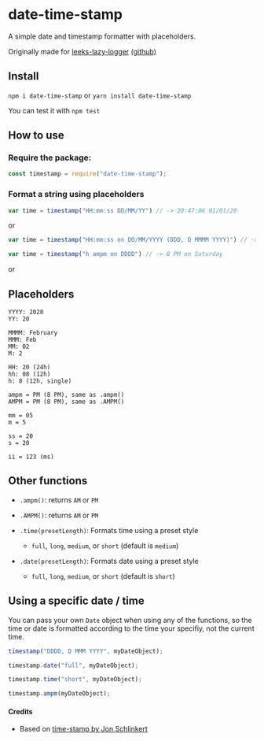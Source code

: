 # date-time-stamp
 A simple date and timestamp formatter with placeholders.
 
 Originally made for [leeks-lazy-logger](https://www.npmjs.com/package/leekslazylogger) [(github)](https://github.com/eartharoid/leeks-lazy-logger)


## Install
`npm i date-time-stamp` or `yarn install date-time-stamp`

You can test it with `npm test`

## How to use
### Require the package:
```js
const timestamp = require("date-time-stamp");
```
### Format a string using placeholders
```js
var time = timestamp("HH:mm:ss DD/MM/YY") // -> 20:47:06 01/01/20
```
or

```js
var time = timestamp("HH:mm:ss on DD/MM/YYYY (DDD, D MMMM YYYY)") // -> 20:37:20 on 01/02/2020 (Sat, 1 February 2020)
```
```js
var time = timestamp("h ampm on DDDD") // -> 8 PM on Saturday
```
or

## Placeholders
```
YYYY: 2020
YY: 20

MMMM: February
MMM: Feb
MM: 02
M: 2

HH: 20 (24h)
hh: 08 (12h)
h: 8 (12h, single)

ampm = PM (8 PM), same as .ampm()
AMPM = PM (8 PM), same as .AMPM()

mm = 05
m = 5

ss = 20
s = 20

ii = 123 (ms)
```

## Other functions
- `.ampm()`: returns `AM` or `PM`
- `.AMPM()`: returns `AM` or `PM`


- `.time(presetLength)`: Formats time using a preset style
  - `full`, `long`, `medium`, or `short` (default is `medium`)
- `.date(presetLength)`: Formats date using a preset style
  - `full`, `long`, `medium`, or `short` (default is `short`)

## Using a specific date / time
You can pass your own `Date` object when using any of the functions, so the time or date is formatted according to the time your specifiy, not the current time.

```js
timestamp("DDDD, D MMM YYYY", myDateObject);

timestamp.date("full", myDateObject);

timestamp.time("short", myDateObject);

timestamp.ampm(myDateObject);
```

#### Credits
- Based on [time-stamp by Jon Schlinkert](https://github.com/jonschlinkert/time-stamp)

